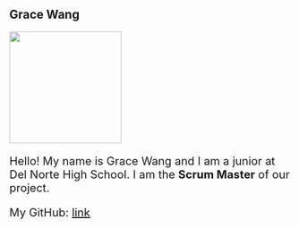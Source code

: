 ## Grace Wang

<style>
div {
  column-gap: 40px;
}

p {
  font-size: 20px;
}
</style>

<div class="row">
  <div class="column">
    <img width="200px" src="{{site.baseurl}}/images/headshot.png">
  </div>
  <div class="column">
    <p>Hello! My name is Grace Wang and I am a junior at Del Norte High School. I am the <b>Scrum Master</b> of our project.</p>
    <p>My GitHub: <a href="https://github.com/gwang1224">link</a></p>
  </div>
</div>

<!-- <div class="row mt-4" style="margin-left: 2.5em; padding: 1em 7em 2em 0;">
    <div class="col-lg-4">
        <h2>Me</h2>
        <hr>
        <img width="200px" src="{{site.baseurl}}/images/headshot.png">
    </div>
    <div class="col-lg-8">
        <h2>About Me</h2>
        <hr>
        <p>Hello! My name is Grace Wang! This is my website for my Computer Science Class!</p>
        <p>My GitHub: <a href="https://github.com/gwang1224">link</a></p>
        </ul>
    </div>
</div> -->